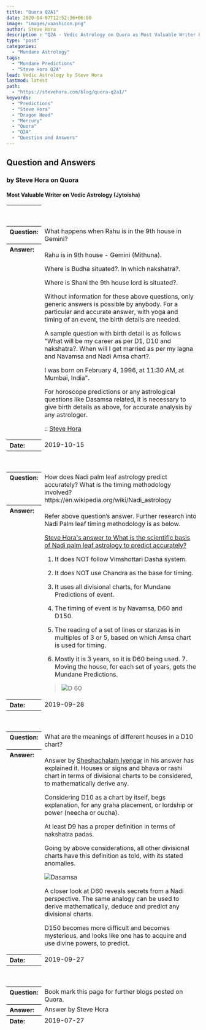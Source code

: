 ```yaml
---
title: "Quora Q2A1"
date: 2020-04-07T12:52:36+06:00
image: "images/vaashicon.png"
author: Steve Hora
description : "Q2A - Vedic Astrology on Quora as Most Valuable Writer Questio and Answers on Vedic Astrology"
type: "post"
categories: 
  - "Mundane Astrology"
tags:
  - "Mundane Predictions"
  - "Steve Hora Q2A"
lead: Vedic Astrology by Steve Hora
lastmod: latest 
path:
  - "https://stevehora.com/blog/quora-q2a1/"
keywords:
  - "Predictions"
  - "Steve Hora"
  - "Dragon Head"
  - "Mercury"
  - "Quora"
  - "Q2A"
  - "Question and Answers"  
---
```

<table>
<thead>

## Question and Answers

### by Steve Hora on Quora

#### Most Valuable Writer on Vedic Astrology (Jytoisha)

<tr><th style="height:55px; text-align:left; vertical-align:top"></th></tr><tr><th style="text-align:left; vertical-align:top">Question:</th>
<td style="text-align:left; vertical-align:top">
What happens when Rahu is in the 9th house in Gemini?
</td>
</tr>
<tr><th style="text-align:left; vertical-align:top">Answer:</th>

<td style="height:auto; vertical-align:top">

Rahu is in 9th house - Gemini (Mithuna).

Where is Budha situated?. In which nakshatra?.

Where is Shani the 9th house lord is situated?.

Without information for these above questions, only generic answers is possible by anybody. For a particular and accurate answer, with yoga and timing of an event, the birth details are needed.

A sample question with birth detail is as follows "What will be my career as per D1, D10 and nakshatra?. When will I get married as per my lagna and Navamsa and Nadi Amsa chart?.

I was born on February 4, 1996, at 11:30 AM, at Mumbai, India".

For horoscope predictions or any astrological questions like Dasamsa related, it is necessary to give birth details as above, for accurate analysis by any astrologer.

:: [Steve Hora](https://quora/profile/Steve-Hora)
</td>
</tr>
<tr><th style="text-align:left; vertical-align:top">Date:</th>
<td style="text-align:left; vertical-align:top">
2019-10-15
</td>
</tr>

<tr><th style="height:55px; text-align:left; vertical-align:top"></th></tr><tr><th style="text-align:left; vertical-align:top">Question:</th>
<td style="text-align:left; vertical-align:top">
How does Nadi palm leaf astrology predict accurately? What is the timing methodology involved? https://en.wikipedia.org/wiki/Nadi_astrology	
</td>
</tr>
<tr><th style="text-align:left; vertical-align:top">Answer:</th>
<td style="height:auto; vertical-align:top">

Refer above question’s answer. Further research into Nadi Palm leaf timing methodology is as below.

[Steve Hora\'s answer to What is the scientific basis of Nadi palm leaf astrology to predict accurately?](https://quora.com/What-is-the-scientific-basis-of-Nadi-palm-leaf-astrology-to-predict-accurately/answer/Steve-Hora)

1. It does NOT follow Vimshottari Dasha system.

2. It does NOT use Chandra as the base for timing.

3. It uses all divisional charts, for Mundane Predictions of event.

4. The timing of event is by Navamsa, D60 and D150.

5. The reading of a set of lines or stanzas is in multiples of 3 or 5, based on which Amsa chart is used for timing.

6. Mostly it is 3 years, so it is D60 being used. 7. Moving the house, for each set of years, gets the Mundane Predictions.

> ![D 60 ](/images/blog/quu1.jpg)	
</td>
</tr>
<tr><th style="text-align:left; vertical-align:top">Date:</th>
<td style="text-align:left; vertical-align:top">
2019-09-28
</td>
</tr>

<tr><th style="height:55px; text-align:left; vertical-align:top"></th></tr><tr><th style="text-align:left; vertical-align:top">Question:</th>
<td style="text-align:left; vertical-align:top">
What are the meanings of different houses in a D10 chart?	
</td>
</tr>
<tr><th style="text-align:left; vertical-align:top">Answer:</th>
<td style="height:auto; vertical-align:top">

Answer by [Sheshachalam Iyengar](https://quora.com/profile/Sheshachalam-Iyengar) in his answer has explained it. Houses or signs and bhava or rashi chart in terms of divisional charts to be considered, to mathematically derive any.

Considering D10 as a chart by itself, begs explanation, for any graha placement, or lordship or power (neecha or oucha).

At least D9 has a proper definition in terms of nakshatra padas.

Going by above considerations, all other divisional charts have this definition as told, with its stated anomalies.

![Dasamsa](/images/blog/quu2.png)

A closer look at D60 reveals secrets from a Nadi perspective. The same analogy can be used to derive mathematically, deduce and predict any divisional charts.

D150 becomes more difficult and becomes mysterious, and looks like one has to acquire and use divine powers, to predict.	
</td>
</tr>
<tr><th style="text-align:left; vertical-align:top">Date:</th>
<td style="text-align:left; vertical-align:top">
2019-09-27
</td>
</tr>





<tr><th style="height:55px; text-align:left; vertical-align:top"></th></tr><tr><th style="text-align:left; vertical-align:top">Question:</th>
<td style="text-align:left; vertical-align:top">
Book mark this page for further blogs posted on Quora.
</td>
</tr>
<tr><th style="text-align:left; vertical-align:top">Answer:</th>
<td style="height:auto; vertical-align:top">
Answer by Steve Hora
</td>
</tr>
<tr><th style="text-align:left; vertical-align:top">Date:</th>
<td style="text-align:left; vertical-align:top">
2019-07-27
</td>
</tr>

</table>
</thead>